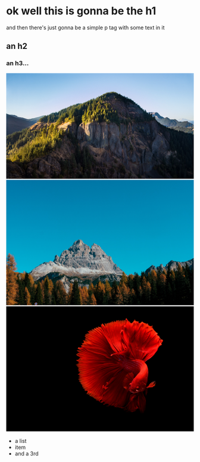 # ok well this is gonna be the h1

and then there's just gonna be a simple p tag with some text in it

## an h2

### an h3...

![first iamge](/img/img1.jpeg)
![2nd iamge](/img/img2.jpeg)
![3rd iamge](/img/img3.jpeg)

- a list
- item
- and a 3rd
